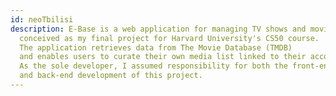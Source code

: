 ```yaml
---
id: neoTbilisi
description: E-Base is a web application for managing TV shows and movies,
  conceived as my final project for Harvard University's CS50 course.
  The application retrieves data from The Movie Database (TMDB)
  and enables users to curate their own media list linked to their account.
  As the sole developer, I assumed responsibility for both the front-end
  and back-end development of this project.
---
```

